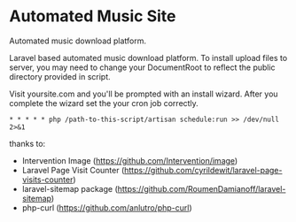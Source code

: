 # Automated Music Site
Automated music download platform.

Laravel based automated music download platform.
To install upload files to server, you may need to change your DocumentRoot to reflect the public directory provided in script.

Visit yoursite.com and you'll be prompted with an install wizard.
After you complete the wizard set the your cron job correctly.
```
* * * * * php /path-to-this-script/artisan schedule:run >> /dev/null 2>&1
```
thanks to:
 - Intervention Image (https://github.com/Intervention/image)
 - Laravel Page Visit Counter (https://github.com/cyrildewit/laravel-page-visits-counter)
 - laravel-sitemap package (https://github.com/RoumenDamianoff/laravel-sitemap)
 - php-curl (https://github.com/anlutro/php-curl)
